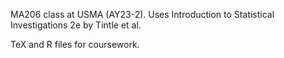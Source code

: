 MA206 class at USMA (AY23-2). Uses Introduction to Statistical Investigations 2e by Tintle et al.

TeX and R files for coursework.

